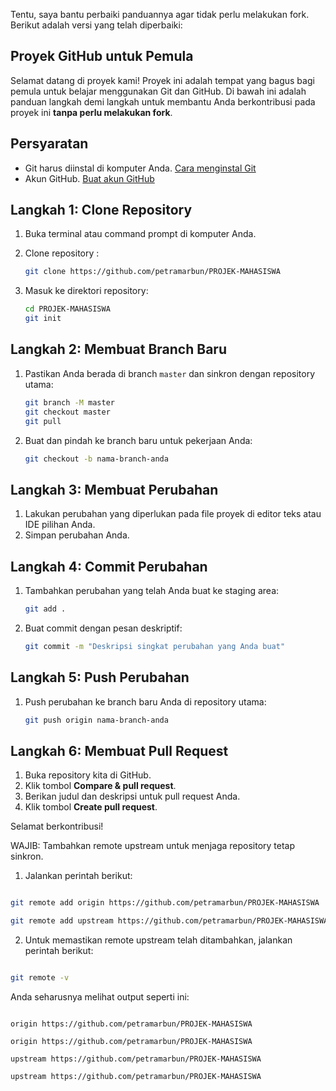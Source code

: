Tentu, saya bantu perbaiki panduannya agar tidak perlu melakukan fork. Berikut adalah versi yang telah diperbaiki:

## Proyek GitHub untuk Pemula

Selamat datang di proyek kami! Proyek ini adalah tempat yang bagus bagi pemula untuk belajar menggunakan Git dan GitHub. Di bawah ini adalah panduan langkah demi langkah untuk membantu Anda berkontribusi pada proyek ini **tanpa perlu melakukan fork**.

## Persyaratan

- Git harus diinstal di komputer Anda. [Cara menginstal Git](https://git-scm.com/book/en/v2/Getting-Started-Installing-Git)
- Akun GitHub. [Buat akun GitHub](https://github.com/join)

## Langkah 1: Clone Repository

1. Buka terminal atau command prompt di komputer Anda.
2. Clone repository :

    ```bash
    git clone https://github.com/petramarbun/PROJEK-MAHASISWA
    ```

3. Masuk ke direktori repository:

    ```bash
    cd PROJEK-MAHASISWA
    git init
    ```

## Langkah 2: Membuat Branch Baru

1. Pastikan Anda berada di branch `master` dan sinkron dengan repository utama:

    ```bash
    git branch -M master
    git checkout master
    git pull
    ```

2. Buat dan pindah ke branch baru untuk pekerjaan Anda:

    ```bash
    git checkout -b nama-branch-anda
    ```

## Langkah 3: Membuat Perubahan

1. Lakukan perubahan yang diperlukan pada file proyek di editor teks atau IDE pilihan Anda.
2. Simpan perubahan Anda.

## Langkah 4: Commit Perubahan

1. Tambahkan perubahan yang telah Anda buat ke staging area:

    ```bash
    git add .
    ```

2. Buat commit dengan pesan deskriptif:

    ```bash
    git commit -m "Deskripsi singkat perubahan yang Anda buat"
    ```

## Langkah 5: Push Perubahan

1. Push perubahan ke branch baru Anda di repository utama:

    ```bash
    git push origin nama-branch-anda
    ```

## Langkah 6: Membuat Pull Request

1. Buka repository kita di GitHub.
2. Klik tombol **Compare & pull request**.
3. Berikan judul dan deskripsi untuk pull request Anda.
4. Klik tombol **Create pull request**.

Selamat berkontribusi!


WAJIB:
Tambahkan remote upstream untuk menjaga repository tetap sinkron.


1. Jalankan perintah berikut:


```bash

git remote add origin https://github.com/petramarbun/PROJEK-MAHASISWA

git remote add upstream https://github.com/petramarbun/PROJEK-MAHASISWA

```


2. Untuk memastikan remote upstream telah ditambahkan, jalankan perintah berikut:


```bash

git remote -v

```


Anda seharusnya melihat output seperti ini:


```plaintext

origin https://github.com/petramarbun/PROJEK-MAHASISWA

origin https://github.com/petramarbun/PROJEK-MAHASISWA

upstream https://github.com/petramarbun/PROJEK-MAHASISWA

upstream https://github.com/petramarbun/PROJEK-MAHASISWA

```